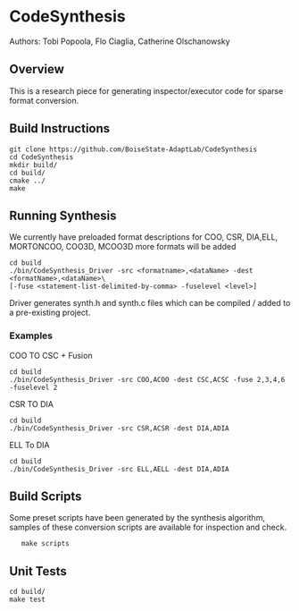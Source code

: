 # CodeSynthesis
Authors: Tobi Popoola, Flo Ciaglia, Catherine Olschanowsky
## Overview
This is a research piece for generating inspector/executor code for sparse format
conversion. 

## Build Instructions
```shell script
git clone https://github.com/BoiseState-AdaptLab/CodeSynthesis
cd CodeSynthesis
mkdir build/
cd build/
cmake ../
make
```
## Running Synthesis

We currently have preloaded format descriptions for COO, CSR, DIA,ELL, MORTONCOO, COO3D, MCOO3D 
more formats will be added

```shell script
cd build
./bin/CodeSynthesis_Driver -src <formatname>,<dataName> -dest <formatName>,<dataName>\
[-fuse <statement-list-delimited-by-comma> -fuselevel <level>]
```

Driver generates synth.h and synth.c files which can be compiled / added to a pre-existing project.

### Examples

COO TO CSC + Fusion

```shell script
cd build
./bin/CodeSynthesis_Driver -src COO,ACOO -dest CSC,ACSC -fuse 2,3,4,6 -fuselevel 2
```

CSR TO DIA

```shell script
cd build
./bin/CodeSynthesis_Driver -src CSR,ACSR -dest DIA,ADIA
```

ELL To DIA

```shell script
cd build
./bin/CodeSynthesis_Driver -src ELL,AELL -dest DIA,ADIA
```

## Build Scripts
Some preset scripts have been generated by the synthesis algorithm, samples of these conversion 
scripts are available for inspection and check.

``` shell script
   make scripts
```

## Unit Tests
```shell script
cd build/
make test
```

